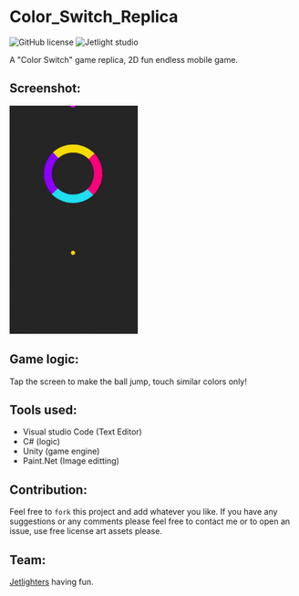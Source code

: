 # Color_Switch_Replica

![GitHub license](https://img.shields.io/github/license/oussamabonnor1/Color_Switch_Replica.svg)
![Jetlight studio](https://img.shields.io/badge/Made%20by-Jetlight%20studio-blue.svg?color=082544)

A "Color Switch" game replica, 2D fun endless mobile game.

## Screenshot:
<img src="Screenshots/colorGif.gif"/>

## Game logic:
Tap the screen to make the ball jump, touch similar colors only!

## Tools used:
* Visual studio Code (Text Editor)
* C# (logic)
* Unity (game engine)
* Paint.Net (Image editting)

## Contribution:
Feel free to `fork` this project and add whatever you like. If you have any suggestions or any comments please feel free to contact me or to open an issue, use free license art assets please.

## Team:
[Jetlighters](https://github.com/JetLightStudio) having fun.
